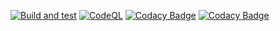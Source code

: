 [![Build and test](https://github.com/petr7555/pa193-bech32m/actions/workflows/build_and_test.yml/badge.svg)](https://github.com/petr7555/pa193-bech32m/actions/workflows/build_and_test.yml)
[![CodeQL](https://github.com/petr7555/pa193-bech32m/actions/workflows/codeql-analysis.yml/badge.svg)](https://github.com/petr7555/pa193-bech32m/actions/workflows/codeql-analysis.yml)
[![Codacy Badge](https://app.codacy.com/project/badge/Grade/7a3625c94f6c483ab9c4c79593693569)](https://www.codacy.com/gh/petr7555/pa193-bech32m/dashboard?utm_source=github.com&amp;utm_medium=referral&amp;utm_content=petr7555/pa193-bech32m&amp;utm_campaign=Badge_Grade)
[![Codacy Badge](https://app.codacy.com/project/badge/Coverage/7a3625c94f6c483ab9c4c79593693569)](https://www.codacy.com/gh/petr7555/pa193-bech32m/dashboard?utm_source=github.com&utm_medium=referral&utm_content=petr7555/pa193-bech32m&utm_campaign=Badge_Coverage)
